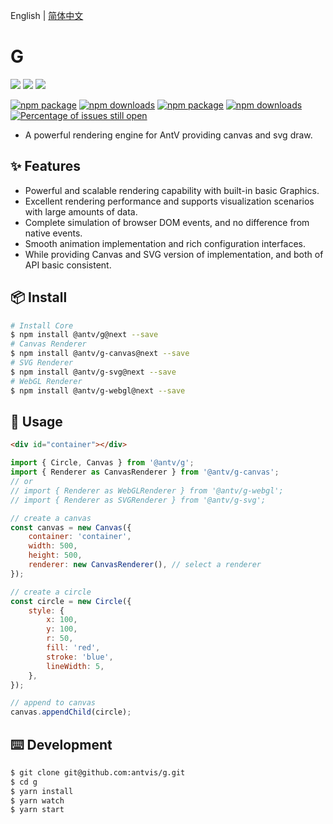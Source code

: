 English | [简体中文](./README-zh_CN.md)

# G

[![](https://img.shields.io/travis/antvis/g.svg)](https://travis-ci.org/antvis/g) ![](https://img.shields.io/badge/language-javascript-red.svg) ![](https://img.shields.io/badge/license-MIT-000000.svg)

[![npm package](https://img.shields.io/npm/v/@antv/g-canvas.svg)](https://www.npmjs.com/package/@antv/g-canvas) [![npm downloads](http://img.shields.io/npm/dm/@antv/g-canvas.svg)](https://npmjs.org/package/@antv/g-canvas) [![npm package](https://img.shields.io/npm/v/@antv/g-svg.svg)](https://www.npmjs.com/package/@antv/g-svg) [![npm downloads](http://img.shields.io/npm/dm/@antv/g-svg.svg)](https://npmjs.org/package/@antv/g-svg) [![Percentage of issues still open](http://isitmaintained.com/badge/open/antvis/g.svg)](http://isitmaintained.com/project/antvis/g 'Percentage of issues still open')

-   A powerful rendering engine for AntV providing canvas and svg draw.

## ✨ Features

-   Powerful and scalable rendering capability with built-in basic Graphics.
-   Excellent rendering performance and supports visualization scenarios with large amounts of data.
-   Complete simulation of browser DOM events, and no difference from native events.
-   Smooth animation implementation and rich configuration interfaces.
-   While providing Canvas and SVG version of implementation, and both of API basic consistent.

## 📦 Install

```bash
# Install Core
$ npm install @antv/g@next --save
# Canvas Renderer
$ npm install @antv/g-canvas@next --save
# SVG Renderer
$ npm install @antv/g-svg@next --save
# WebGL Renderer
$ npm install @antv/g-webgl@next --save
```

## 🔨 Usage

```html
<div id="container"></div>
```

```js
import { Circle, Canvas } from '@antv/g';
import { Renderer as CanvasRenderer } from '@antv/g-canvas';
// or
// import { Renderer as WebGLRenderer } from '@antv/g-webgl';
// import { Renderer as SVGRenderer } from '@antv/g-svg';

// create a canvas
const canvas = new Canvas({
    container: 'container',
    width: 500,
    height: 500,
    renderer: new CanvasRenderer(), // select a renderer
});

// create a circle
const circle = new Circle({
    style: {
        x: 100,
        y: 100,
        r: 50,
        fill: 'red',
        stroke: 'blue',
        lineWidth: 5,
    },
});

// append to canvas
canvas.appendChild(circle);
```

## ⌨️ Development

```bash
$ git clone git@github.com:antvis/g.git
$ cd g
$ yarn install
$ yarn watch
$ yarn start
```
